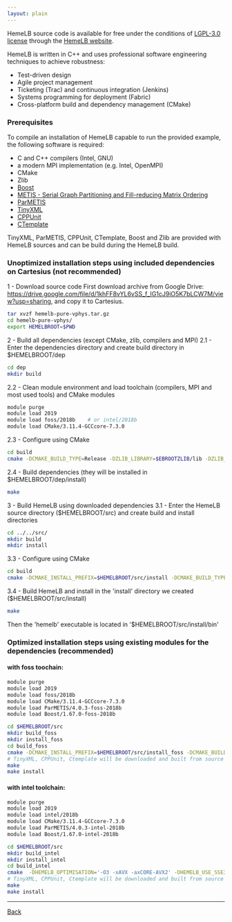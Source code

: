 ```yaml
---
layout: plain
---
```


HemeLB source code is available for free under the conditions of [LGPL-3.0 license](https://www.gnu.org/licenses/lgpl-3.0.html) through the [HemeLB website](https://www.hemelb.org).

HemeLB is written in C++ and uses professional software engineering techniques to achieve robustness:
- Test-driven design
- Agile project management
- Ticketing (Trac) and continuous integration (Jenkins)
- Systems programming for deployment (Fabric)
- Cross-platform build and dependency management (CMake)

### Prerequisites

To compile an installation of HemeLB capable to run the provided example, the following software is required:
- C and C++ compilers (Intel, GNU)
- a modern MPI implementation (e.g. Intel, OpenMPI)
- CMake
- Zlib
- [Boost](https://www.boost.org/)
- [METIS - Serial Graph Partitioning and Fill-reducing Matrix Ordering](http://glaros.dtc.umn.edu/gkhome/metis/metis/overview) 
- [ParMETIS](http://glaros.dtc.umn.edu/gkhome/metis/parmetis/overview)
- [TinyXML](https://sourceforge.net/projects/tinyxml/)
- [CPPUnit](https://sourceforge.net/projects/cppunit/)
- [CTemplate](http://goog-ctemplate.sourceforge.net/)

TinyXML, ParMETIS, CPPUnit, CTemplate, Boost and Zlib are provided with HemeLB sources and can be build during the HemeLB build.

### Unoptimized installation steps using included dependencies on Cartesius (not recommended)

1 - Download source code
First download archive from Google Drive: https://drive.google.com/file/d/1khFF8vYL6vSS_f_IG1cJ9iO5K7bLCW7M/view?usp=sharing, and copy it to Cartesius.
```bash
tar xvzf hemelb-pure-vphys.tar.gz
cd hemelb-pure-vphys/
export HEMELBROOT=$PWD
```

2 - Build all dependencies (except CMake, zlib, compilers and MPI)
2.1 - Enter the dependencies directory and create build directory in $HEMELBROOT/dep
```bash
cd dep
mkdir build
```

2.2 - Clean module environment and load toolchain (compilers, MPI and most used tools) and CMake modules
```bash
module purge
module load 2019
module load foss/2018b    # or intel/2018b
module load CMake/3.11.4-GCCcore-7.3.0
```

2.3 - Configure using CMake
```bash
cd build
cmake -DCMAKE_BUILD_TYPE=Release -DZLIB_LIBRARY=$EBROOTZLIB/lib -DZLIB_INCLUDE_DIR=$EBROOTZLIB/include ..
```

2.4 - Build dependencies (they will be installed in $HEMELBROOT/dep/install)
```bash
make
```

3 - Build HemeLB using downloaded dependencies
3.1 - Enter the HemeLB source directory ($HEMELBROOT/src) and create build and install directories
```bash
cd ../../src/
mkdir build
mkdir install
```

3.3 - Configure using CMake
```bash
cd build
cmake -DCMAKE_INSTALL_PREFIX=$HEMELBROOT/src/install -DCMAKE_BUILD_TYPE=Release ..
```

3.4 - Build HemeLB and install in the 'install' directory we created ($HEMELBROOT/src/install)
```bash
make
```
Then the 'hemelb' executable is located in '$HEMELBROOT/src/install/bin'


### Optimized installation steps using existing modules for the dependencies (recommended)
#### with foss toochain:
```bash
module purge
module load 2019
module load foss/2018b
module load CMake/3.11.4-GCCcore-7.3.0
module load ParMETIS/4.0.3-foss-2018b 
module load Boost/1.67.0-foss-2018b

cd $HEMELBROOT/src
mkdir build_foss
mkdir install_foss
cd build_foss
cmake -DCMAKE_INSTALL_PREFIX=$HEMELBROOT/src/install_foss -DCMAKE_BUILD_TYPE=Release -DPARMETIS_LIBRARY=$EBROOTPARMETIS/lib/libparmetis.a -DPARMETIS_INCLUDE_DIRS=$EBROOTPARMETIS/include -DMETIS_LIBRARY=$EBROOTPARMETIS/lib/libmetis.a -DMETIS_INCLUDE_DIRS=$EBROOTPARMETIS/include -DBoost_DIR=$EBROOTBOOST/lib -DBoost_INCLUDE_DIR=$EBROOTBOOST/include -DZLIB_LIBRARY=$EBROOTZLIB/lib/libz.a -DZLIB_INCLUDE_DIR=$EBROOTZLIB/include ..
# TinyXML, CPPUnit, Ctemplate will be downloaded and built from source
make
make install
```

#### with intel toolchain:
```bash
module purge
module load 2019
module load intel/2018b
module load CMake/3.11.4-GCCcore-7.3.0
module load ParMETIS/4.0.3-intel-2018b 
module load Boost/1.67.0-intel-2018b

cd $HEMELBROOT/src
mkdir build_intel
mkdir install_intel
cd build_intel
cmake  -DHEMELB_OPTIMISATION='-O3 -xAVX -axCORE-AVX2' -DHEMELB_USE_SSE3=OFF -DCMAKE_INSTALL_PREFIX=$HEMELBROOT/src/install_intel -DCMAKE_BUILD_TYPE=Release -DPARMETIS_LIBRARY=$EBROOTPARMETIS/lib/libparmetis.a -DPARMETIS_INCLUDE_DIRS=$EBROOTPARMETIS/include -DMETIS_LIBRARY=$EBROOTPARMETIS/lib/libmetis.a -DMETIS_INCLUDE_DIRS=$EBROOTPARMETIS/include -DBoost_DIR=$EBROOTBOOST/lib -DBoost_INCLUDE_DIR=$EBROOTBOOST/include -DZLIB_LIBRARY=$EBROOTZLIB/lib/libz.a -DZLIB_INCLUDE_DIR=$EBROOTZLIB/include -DCMAKE_CXX_COMPILER=$EBROOTICC/bin/icpc -DCMAKE_C_COMPILER=$EBROOTICC/bin/icc ..
# TinyXML, CPPUnit, Ctemplate will be downloaded and built from source
make
make install
```

---

[Back](../..)
